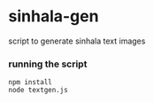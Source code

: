 # sinhala-gen
script to generate sinhala text images

### running the script
```
npm install
node textgen.js
```
